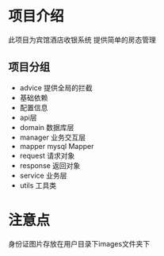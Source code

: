 # 项目介绍
此项目为宾馆酒店收银系统 提供简单的房态管理

## 项目分组 

* advice 提供全局的拦截
* 基础依赖
* 配置信息
* api层
* domain 数据库层
* manager 业务交互层
* mapper mysql Mapper
* request 请求对象
* response 返回对象
* service 业务层
* utils 工具类


# 注意点
身份证图片存放在用户目录下images文件夹下
